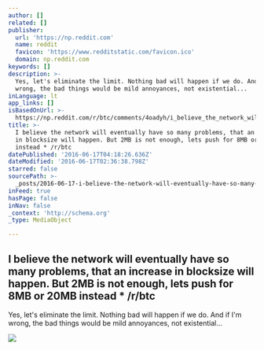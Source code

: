 ```yaml
---
author: []
related: []
publisher:
  url: 'https://np.reddit.com'
  name: reddit
  favicon: 'https://www.redditstatic.com/favicon.ico'
  domain: np.reddit.com
keywords: []
description: >-
  Yes, let's eliminate the limit. Nothing bad will happen if we do. And if I'm
  wrong, the bad things would be mild annoyances, not existential...
inLanguage: lt
app_links: []
isBasedOnUrl: >-
  https://np.reddit.com/r/btc/comments/4oadyh/i_believe_the_network_will_eventually_have_so/d4bggvk
title: >-
  I believe the network will eventually have so many problems, that an increase
  in blocksize will happen. But 2MB is not enough, lets push for 8MB or 20MB
  instead * /r/btc
datePublished: '2016-06-17T04:18:26.636Z'
dateModified: '2016-06-17T02:36:38.798Z'
starred: false
sourcePath: >-
  _posts/2016-06-17-i-believe-the-network-will-eventually-have-so-many-problems.md
inFeed: true
hasPage: false
inNav: false
_context: 'http://schema.org'
_type: MediaObject

---
```

<article style=""><h1>I believe the network will eventually have so many problems, that an increase in blocksize will happen. But 2MB is not enough, lets push for 8MB or 20MB instead * /r/btc</h1><p>Yes, let's eliminate the limit. Nothing bad will happen if we do. And if I'm wrong, the bad things would be mild annoyances, not existential...</p><img src="https://www.redditstatic.com/icon.png" /></article>